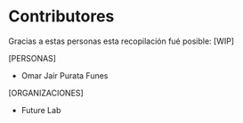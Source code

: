 # Contributores

Gracias a estas personas esta recopilación fué posible:
[WIP]

[PERSONAS]
- Omar Jair Purata Funes

[ORGANIZACIONES]
- Future Lab